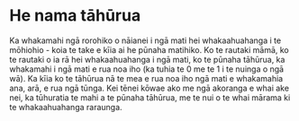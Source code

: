 # He nama tāhūrua

Ka whakamahi ngā rorohiko o nāianei i ngā mati hei whakaahuahanga i te mōhiohio - koia te take e kīia ai he pūnaha matihiko. Ko te rautaki māmā, ko te rautaki o ia rā hei whakaahuahanga i ngā mati, ko te pūnaha tāhūrua, ka whakamahi i ngā mati e rua noa iho (ka tuhia te 0 me te 1 i te nuinga o ngā wā). Ka kīia ko te tāhūrua nā te mea e rua noa iho ngā mati e whakamahia ana, arā, e rua ngā tūnga. Kei tēnei kōwae ako me ngā akoranga e whai ake nei, ka tūhuratia te mahi a te pūnaha tāhūrua, me te nui o te whai mārama ki te whakaahuahanga raraunga.
